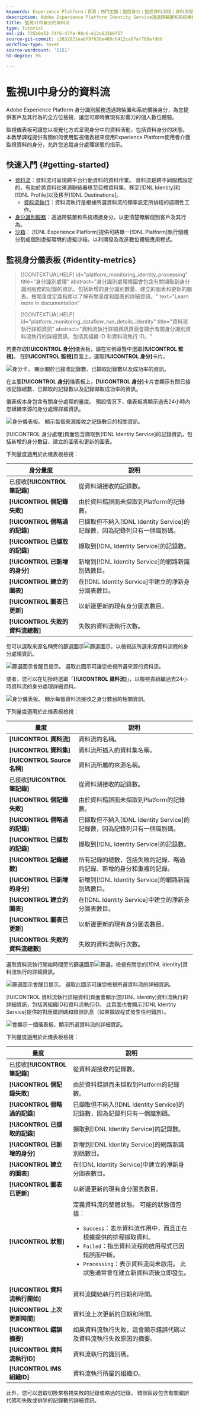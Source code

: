```yaml
---
keywords: Experience Platform；首頁；熱門主題；監控身分；監控資料流程；資料流程；身分；
description: Adobe Experience Platform Identity Service透過跨裝置和系統橋接身分，讓您即時提供具影響力的個人數位體驗，進而為您提供客戶及其行為的全方位檢視。 本教學課程提供如何使用Experience Platform使用者介面監控具有身分的資料流的指示。
title: 監視UI中身分的資料流
type: Tutorial
exl-id: 735b0e52-74f6-47fe-98c6-e12a633b6f57
source-git-commit: c2832821ea6f9f630e480c6412ca07af788efd66
workflow-type: tm+mt
source-wordcount: '1151'
ht-degree: 9%

---
```


# 監視UI中身分的資料流

Adobe Experience Platform 身分識別服務透過跨裝置和系統橋接身分，為您提供客戶及其行為的全方位檢視，讓您可即時實現有影響力的個人數位體驗。

監視儀表板可讓您以視覺化方式呈現身分中的資料活動，包括資料身分的狀態。 本教學課程提供有關如何使用監視儀表板來使用Experience Platform使用者介面監視資料的身分，允許您追蹤身分處理狀態的指示。

## 快速入門 {#getting-started}

- [資料流](../home.md)：資料流可呈現跨平台行動資料的資料作業。 資料流是跨不同服務設定的，有助於將資料從來源聯結器移至目標資料集、移至[!DNL Identity]和[!DNL Profile]以及移至[!DNL Destinations]。
   - [資料流執行](../../sources/notifications.md)：資料流執行是根據所選資料流的頻率設定所排程的週期性工作。
- [身分識別服務](../../identity-service/home.md)：透過跨裝置和系統橋接身分，以更清楚瞭解個別客戶及其行為。
- [沙箱](../../sandboxes/home.md)： [!DNL Experience Platform]提供可將單一[!DNL Platform]執行個體分割成個別虛擬環境的虛擬沙箱，以利開發及改進數位體驗應用程式。

## 監視身分儀表板 {#identity-metrics}

>[!CONTEXTUALHELP]
>id="platform_monitoring_identity_processing"
>title="身分識別處理"
>abstract="身分識別處理視圖會包含有關擷取到身分識別服務的記錄的資訊，包括新增的身分識別數量、建立的圖表和更新的圖表。檢閱量度定義指南以了解有關量度和圖表的詳細資訊。"
>text="Learn more in documentation"

>[!CONTEXTUALHELP]
>id="platform_monitoring_dataflow_run_details_identity"
>title="資料流執行詳細資訊"
>abstract="資料流執行詳細資訊頁面會顯示有關身分識別資料流執行的詳細資訊，包括其組織 ID 和資料流執行 ID。"

若要存取&#x200B;**[!UICONTROL 身分]**&#x200B;儀表板，請在左側導覽中選取&#x200B;**[!UICONTROL 監視]**。 在&#x200B;**[!UICONTROL 監視]**&#x200B;頁面上，選取&#x200B;**[!UICONTROL 身分]**&#x200B;卡片。

![身分卡。 顯示關於已接收記錄數、已擷取記錄數以及成功率的資訊。](../assets/ui/monitor-identities/focus-card.png)

在主要&#x200B;**[!UICONTROL 身分]**&#x200B;儀表板上，**[!UICONTROL 身分]**&#x200B;卡片會顯示有關已接收記錄總數、已擷取的記錄數以及記錄擷取成功率的資訊。

儀表板本身包含有關身分處理的量度。 預設情況下，儀表板將顯示過去24小時內您組織來源的身分處理詳細資訊。

![身分儀表板。 顯示每個來源接收之記錄數目的相關資訊。](../assets/ui/monitor-identities/sources.png)

[!UICONTROL 身分處理]頁面包含擷取到[!DNL Identity Service]的記錄資訊，包括新增的身分數目、建立的圖表和更新的圖表。

下列量度適用於此儀表板檢視：

| 身分量度 | 說明 |
| ---------------- | ----------- |
| 已接收&#x200B;**[!UICONTROL 筆記錄]** | 從資料湖接收的記錄數。 |
| **[!UICONTROL 個記錄失敗]** | 由於資料錯誤而未擷取到Platform的記錄數。 |
| **[!UICONTROL 個略過的記錄]** | 已擷取但不納入[!DNL Identity Service]的記錄數，因為記錄列只有一個識別碼。 |
| **[!UICONTROL 已擷取的記錄]** | 擷取到[!DNL Identity Service]的記錄數。 |
| **[!UICONTROL 已新增的身分]** | 新增到[!DNL Identity Service]的網路新識別碼數目。 |
| **[!UICONTROL 建立的圖表]** | 在[!DNL Identity Service]中建立的淨新身分圖表數目。 |
| **[!UICONTROL 圖表已更新]** | 以新邊更新的現有身分圖表數目。 |
| **[!UICONTROL 失敗的資料流總數]** | 失敗的資料流執行次數。 |

您可以選取來源名稱旁的篩選圖示![篩選圖示](/help/images/icons/filter.png)，以檢視該所選來源資料流程的身分處理資訊。

![篩選圖示會醒目提示。 選取此圖示可讓您檢視所選來源的資料流。](../assets/ui/monitor-identities/sources-filter.png)

或者，您可以在切換時選取「**[!UICONTROL 資料流]**」，以檢視貴組織過去24小時資料流的身分處理詳細資料。

![身分儀表板。 顯示每個資料流接收之身分數目的相關資訊。](../assets/ui/monitor-identities/dataflows.png)

下列量度適用於此儀表板檢視：

| 量度 | 說明 |
| -------| ----------- |
| **[!UICONTROL 資料流]** | 資料流的名稱。 |
| **[!UICONTROL 資料集]** | 資料流所插入的資料集名稱。 |
| **[!UICONTROL Source名稱]** | 資料流所屬的來源名稱。 |
| 已接收&#x200B;**[!UICONTROL 筆記錄]** | 從資料湖接收的記錄數。 |
| **[!UICONTROL 個記錄失敗]** | 由於資料錯誤而未擷取到Platform的記錄數。 |
| **[!UICONTROL 個略過的記錄]** | 已擷取但不納入[!DNL Identity Service]的記錄數，因為記錄列只有一個識別碼。 |
| **[!UICONTROL 已擷取的記錄]** | 擷取到[!DNL Identity Service]的記錄數。 |
| **[!UICONTROL 記錄總數]** | 所有記錄的總數，包括失敗的記錄、略過的記錄、新增的身分和重複的記錄。 |
| **[!UICONTROL 已新增的身分]** | 新增到[!DNL Identity Service]的網路新識別碼數目。 |
| **[!UICONTROL 建立的圖表]** | 在[!DNL Identity Service]中建立的淨新身分圖表數目。 |
| **[!UICONTROL 圖表已更新]** | 以新邊更新的現有身分圖表數目。 |
| **[!UICONTROL 失敗的資料流總數]** | 失敗的資料流執行次數。 |

選取資料流執行開始時間旁的篩選圖示![篩選](/help/images/icons/filter.png)，檢視有關您的[!DNL Identity]資料流執行的詳細資訊。

![篩選圖示會醒目提示。 選取此圖示可讓您檢視所選資料流的詳細資訊。](../assets/ui/monitor-identities/dataflows-filter.png)

[!UICONTROL 資料流執行詳細資料]頁面會顯示您[!DNL Identity]資料流執行的詳細資訊，包括其組織ID和資料流執行ID。 此頁面也會顯示[!DNL Identity Service]提供的對應錯誤碼和錯誤訊息（如果擷取程式發生任何錯誤）。

![會顯示一個儀表板，顯示所選資料流的詳細資訊。](../assets/ui/monitor-identities/dataflow-run-details.png)

下列量度適用於此儀表板檢視：

| 量度 | 說明 |
| -------| ----------- |
| 已接收&#x200B;**[!UICONTROL 筆記錄]** | 從資料湖接收的記錄數。 |
| **[!UICONTROL 個記錄失敗]** | 由於資料錯誤而未擷取到Platform的記錄數。 |
| **[!UICONTROL 個略過的記錄]** | 已擷取但不納入[!DNL Identity Service]的記錄數，因為記錄列只有一個識別碼。 |
| **[!UICONTROL 已擷取的記錄]** | 擷取到[!DNL Identity Service]的記錄數。 |
| **[!UICONTROL 已新增的身分]** | 新增到[!DNL Identity Service]的網路新識別碼數目。 |
| **[!UICONTROL 建立的圖表]** | 在[!DNL Identity Service]中建立的淨新身分圖表數目。 |
| **[!UICONTROL 圖表已更新]** | 以新邊更新的現有身分圖表數目。 |
| **[!UICONTROL 狀態]** | 定義資料流的整體狀態。 可能的狀態值包括： <ul><li>`Success`：表示資料流作用中，而且正在根據提供的排程擷取資料。</li><li>`Failed`：指出資料流程的啟用程式已因錯誤而中斷。 </li><li>`Processing`：表示資料流尚未啟用。 此狀態通常會在建立新資料流後立即發生。</li></ul> |
| **[!UICONTROL 資料流執行開始]** | 資料流開始執行的日期和時間。 |
| **[!UICONTROL 上次更新時間]** | 資料流上次更新的日期和時間。 |
| **[!UICONTROL 錯誤摘要]** | 如果資料流執行失敗，這會顯示錯誤代碼以及資料流執行失敗原因的摘要。 |
| **[!UICONTROL 資料流執行ID]** | 資料流執行的識別碼。 |
| **[!UICONTROL IMS組織ID]** | 資料流執行所屬的組織ID。 |

此外，您可以選取切換來檢視失敗的記錄或略過的記錄。 錯誤區段包含有關錯誤代碼和失敗或排除的記錄數的詳細資訊。
